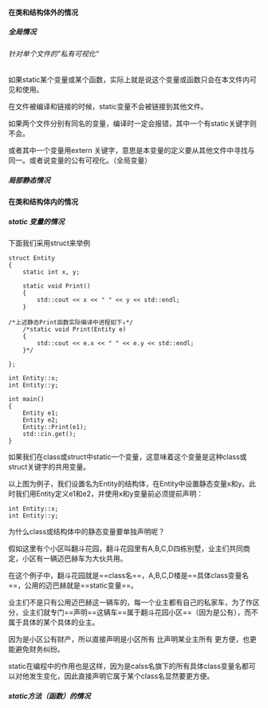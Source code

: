 
#### 在类和结构体外的情况
##### 全局情况
###### 针对单个文件的”私有可视化“
如果static某个变量或某个函数，实际上就是说这个变量或函数只会在本文件内可见和使用。

在文件被编译和链接的时候，static变量不会被链接到其他文件。

如果两个文件分别有同名的变量，编译时一定会报错，其中一个有static关键字则不会。

或者其中一个变量用extern 关键字，意思是本变量的定义要从其他文件中寻找与同一。或者说变量的公有可视化。（全局变量）

##### 局部静态情况

#### 在类和结构体内的情况
##### static 变量的情况
下面我们采用struct来举例
```
struct Entity
{
	static int x, y;
	
	static void Print()
	{
		std::cout << x << " " << y << std::endl;
	}

/*上述静态Print函数实际编译中进程如下↓*/
	/*static void Print(Entity e)
	{
		std::cout << e.x << " " << e.y << std::endl;
	}*/

};

int Entity::x;
int Entity::y;

int main()
{
	Entity e1;
	Entity e2;
	Entity::Print(e1);
	std::cin.get();
}
```
  如果我们在class或struct中static一个变量，这意味着这个变量是这种class或struct关键字的共用变量。
  
  以上图为例子，我们设置名为Entity的结构体，在Entity中设置静态变量x和y。此时我们用Entity定义e1和e2，并使用x和y变量前必须提前声明：

```
int Entity::x;
int Entity::y;
```

为什么class或结构体中的静态变量要单独声明呢？

假如这里有个小区叫翻斗花园，翻斗花园里有A,B,C,D四栋别墅，业主们共同商定，小区有一辆迈巴赫车为大伙共用。

在这个例子中，翻斗花园就是==class名==，A,B,C,D楼是==具体class变量名==，公用的迈巴赫就是==static变量==。

业主们不是只有公用迈巴赫这一辆车的，每一个业主都有自己的私家车，为了作区分，业主们就专门==声明==这辆车==属于翻斗花园小区==（因为是公有），而不属于具体的某个具体的业主。

因为是小区公有财产，所以直接声明是小区所有 比声明某业主所有 更方便，也更能避免财务纠纷。

static在编程中的作用也是这样，因为是calss名旗下的所有具体class变量名都可以对他发生变化，因此直接声明它属于某个class名显然要更方便。

##### static方法（函数）的情况
